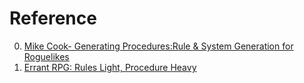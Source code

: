 # Reference

0. [Mike Cook- Generating Procedures:Rule & System Generation for Roguelikes](https://www.youtube.com/watch?v=3daNITP9vBc)
0. [Errant RPG: Rules Light, Procedure Heavy](https://www.youtube.com/watch?v=uhewFV1LOHI)

